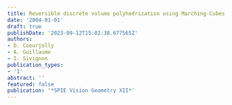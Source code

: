 ```yaml
---
title: Reversible discrete volume polyhedrization using Marching-Cubes simplification
date: '2004-01-01'
draft: true
publishDate: '2023-09-12T15:02:38.677565Z'
authors:
- D. Coeurjolly
- A. Guillaume
- I. Sivignon
publication_types:
- '1'
abstract: ''
featured: false
publication: '*SPIE Vision Geometry XII*'
---
```


